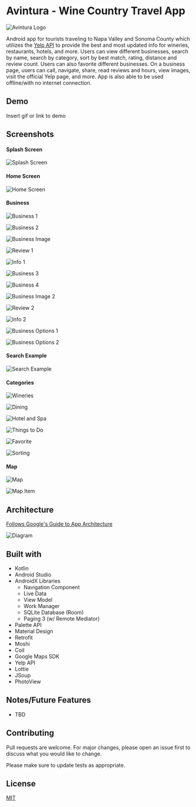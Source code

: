 # **Avintura** - Wine Country Travel App

![Avintura Logo](https://drive.google.com/uc?id=1TyQXa_hM2Z26IadgKNQD2xGZ2UpDJ3x0)

Android app for tourists traveling to Napa Valley and Sonoma County which utilizes the 
[Yelp API](https://www.yelp.com/developers) to provide the best and most updated info 
for wineries, restaurants, hotels, and more. Users can view different businesses, search by name, 
search by category, sort by best match, rating, distance and review count. Users can also favorite 
different businesses. On a business page, users can call, navigate, share, read reviews and hours, view images, 
visit the official Yelp page, and more. App is also able to be used offline/with no internet connection.


## Demo

Insert gif or link to demo


## Screenshots

#### Splash Screen

![Splash Screen](https://drive.google.com/uc?id=1BqlpceDD5Qyzxj79Y5DLXN7rI70Ym9nZ)

#### Home Screen

![Home Screen](https://drive.google.com/uc?id=1iDMHnolCI3jdacf3WWXL3qx51CUXIB1W)


#### Business

![Business 1](https://drive.google.com/uc?id=1zz7HsBbJEPECTFl2_WejNLDr2U_5DPNj) 

![Business 2](https://drive.google.com/uc?id=1JWXYBqKTcAtPoOOYGpKaRW9Jl64yCtJ3)

![Business Image](https://drive.google.com/uc?id=1H_h7U7H-tS2C_8t6jRchNKgzQxxqSnuE)

![Review 1](https://drive.google.com/uc?id=1F2BHhgx7bn5JtCdBycy7-TtinQxGv3qb)

![Info 1](https://drive.google.com/uc?id=1VYkpEdJjcwIqpDQ17krWFBHuKXRL7Bj-)

![Business 3](https://drive.google.com/uc?id=1aWOScmceTm0ocCyrdOVDW58U9XyVnEX9)

![Business 4](https://drive.google.com/uc?id=1ce4sDz7M39iHnqjVRt-z4BG3kBS6w70V)

![Business Image 2](https://drive.google.com/uc?id=13-ZBkE6GGpphv1jTHQOx_TvFW8z8pSc4)

![Review 2](https://drive.google.com/uc?id=1bhlhaXruIorb0DC8ea8C4LTKairz3xpe)

![Info 2](https://drive.google.com/uc?id=1B6qZQaPxZmn2AwZZGD9lHjPoo3ZLc0WT)

![Business Options 1](https://drive.google.com/uc?id=12zPIyS2z8mMGkomtbLRMYgO3dI7385-R)

![Business Options 2](https://drive.google.com/uc?id=1jNVQOVLfM1fm5YvWOQyPheRoXARCmosL)

#### Search Example

![Search Example](https://drive.google.com/uc?id=1anEDRKPgrn8zwhYz2EdE55Y2n7wTxk9d)

#### Categories

![Wineries](https://drive.google.com/uc?id=1EB3Kyl5X7eumj7aJQkLJkYQJV4P26-uG) 

![Dining](https://drive.google.com/uc?id=1-nc9gIY3TQ0iZixkl3wPJ-ovoQ03GZ7y)

![Hotel and Spa](https://drive.google.com/uc?id=1N6t4rBmBJ5Hpwz8Ly9TBJAkPeO-Vc08T)

![Things to Do](https://drive.google.com/uc?id=19gquFyZF5CqGeA3ouqJL8KVEPqiu7bRU)

![Favorite](https://drive.google.com/uc?id=1GsguTDVo9fpC3L2Mkyrx3F5f5u7on7N4)

![Sorting](https://drive.google.com/uc?id=1J9fW9xFc6Z32AYRJw4uFoKZ2X3peGhaJ)

#### Map

![Map](https://drive.google.com/uc?id=12a_tZ9PtMJtKZ39qkOfmTyzoyUguwtCS)

![Map Item](https://drive.google.com/uc?id=1GvBPQ_AHKrUrPIoCTysqes5ZfV6ISfdV)
## Architecture
[Follows Google's Guide to App Architecture](https://developer.android.com/jetpack/guide)

![Diagram](https://developer.android.com/topic/libraries/architecture/images/final-architecture.png)

## Built with
- Kotlin
- Android Studio
- AndroidX Libraries
    - Navigation Component
    - Live Data
    - View Model
    - Work Manager
    - SQLite Database (Room)
    - Paging 3 (w/ Remote Mediator)
- Palette API
- Material Design
- Retrofit
- Moshi
- Coil
- Google Maps SDK
- Yelp API
- Lottie
- JSoup
- PhotoView

## Notes/Future Features
- TBD

## Contributing
Pull requests are welcome. For major changes, please open an issue first to discuss what you would like to change.

Please make sure to update tests as appropriate.

## License
[MIT](https://choosealicense.com/licenses/mit/)

